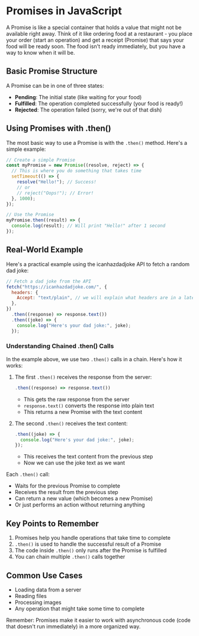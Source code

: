 # Promises in JavaScript

A Promise is like a special container that holds a value that might not be available right away. Think of it like ordering food at a restaurant - you place your order (start an operation) and get a receipt (Promise) that says your food will be ready soon. The food isn't ready immediately, but you have a way to know when it will be.

## Basic Promise Structure

A Promise can be in one of three states:

- **Pending**: The initial state (like waiting for your food)
- **Fulfilled**: The operation completed successfully (your food is ready!)
- **Rejected**: The operation failed (sorry, we're out of that dish)

## Using Promises with .then()

The most basic way to use a Promise is with the `.then()` method. Here's a simple example:

```javascript
// Create a simple Promise
const myPromise = new Promise((resolve, reject) => {
  // This is where you do something that takes time
  setTimeout(() => {
    resolve("Hello!"); // Success!
    // or
    // reject("Oops!"); // Error!
  }, 1000);
});

// Use the Promise
myPromise.then((result) => {
  console.log(result); // Will print "Hello!" after 1 second
});
```

## Real-World Example

Here's a practical example using the icanhazdadjoke API to fetch a random dad joke:

```javascript
// Fetch a dad joke from the API
fetch("https://icanhazdadjoke.com/", {
  headers: {
    Accept: "text/plain", // we will explain what headers are in a later class
  },
})
  .then((response) => response.text())
  .then((joke) => {
    console.log("Here's your dad joke:", joke);
  });
```

### Understanding Chained .then() Calls

In the example above, we use two `.then()` calls in a chain. Here's how it works:

1. The first `.then()` receives the response from the server:

   ```javascript
   .then((response) => response.text())
   ```

   - This gets the raw response from the server
   - `response.text()` converts the response into plain text
   - This returns a new Promise with the text content

2. The second `.then()` receives the text content:
   ```javascript
   .then((joke) => {
     console.log("Here's your dad joke:", joke);
   });
   ```
   - This receives the text content from the previous step
   - Now we can use the joke text as we want

Each `.then()` call:

- Waits for the previous Promise to complete
- Receives the result from the previous step
- Can return a new value (which becomes a new Promise)
- Or just performs an action without returning anything

## Key Points to Remember

1. Promises help you handle operations that take time to complete
2. `.then()` is used to handle the successful result of a Promise
3. The code inside `.then()` only runs after the Promise is fulfilled
4. You can chain multiple `.then()` calls together

## Common Use Cases

- Loading data from a server
- Reading files
- Processing images
- Any operation that might take some time to complete

Remember: Promises make it easier to work with asynchronous code (code that doesn't run immediately) in a more organized way.
